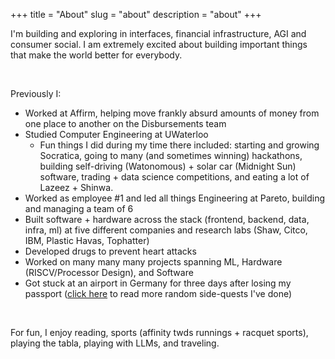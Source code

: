 +++
title = "About"
slug = "about"
description = "about"
+++

I'm building and exploring in interfaces, financial infrastructure, AGI and consumer social. I am extremely excited about building important things that make the world better for everybody. 

&nbsp;

Previously I:

- Worked at Affirm, helping move frankly absurd amounts of money from one place to another on the Disbursements team
- Studied Computer Engineering at UWaterloo
    - Fun things I did during my time there included: starting and growing Socratica, going to many (and sometimes winning) hackathons, building self-driving (Watonomous) + solar car (Midnight Sun) software, trading + data science competitions, and eating a lot of Lazeez + Shinwa. 
- Worked as employee #1 and led all things Engineering at Pareto, building and managing a team of 6
- Built software + hardware across the stack (frontend, backend, data, infra, ml) at five different companies and research labs (Shaw, Citco, IBM, Plastic Havas, Tophatter)
- Developed drugs to prevent heart attacks 
- Worked on many many many projects spanning ML, Hardware (RISCV/Processor Design), and Software
- Got stuck at an airport in Germany for three days after losing my passport ([click here](https://www.asharma.me/posts/random) to read more random side-quests I've done)

&nbsp;

For fun, I enjoy reading, sports (affinity twds runnings + racquet sports), playing the tabla, playing with LLMs, and traveling. 

&nbsp;
